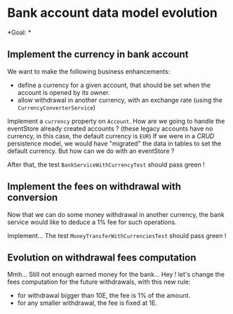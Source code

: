 Bank account data model evolution
=================================
*Goal: *

## Implement the currency in bank account
We want to make the following business enhancements:
* define a currency for a given account, that should be set when the account is opened by its owner.
* allow withdrawal in another currency, with an exchange rate (using the `CurrencyConverterService`)

Implement a `currency` property on `Account`. How are we going to handle the eventStore already created accounts ? (these legacy accounts have no currency, in this case, the default currency is `EUR`) 
If we were in a *CRUD* persistence model, we would have "migrated" the data in tables to set the default currency. But how can we do with an eventStore ?

After that, the test `BankServiceWithCurrencyTest` should pass green !

## Implement the fees on withdrawal with conversion
Now that we can do some money withdrawal in another currency, 
the bank service would like to deduce a 1% fee for such operations.

Implement...
The test `MoneyTransferWithCurrenciesTest` should pass green !

## Evolution on withdrawal fees computation
Mmh... Still not enough earned money for the bank... Hey ! 
let's change the fees computation for the future withdrawals, with this new rule:
* for withdrawal bigger than 10E, the fee is 1% of the amount.
* for any smaller withdrawal, the fee is fixed at 1E.
